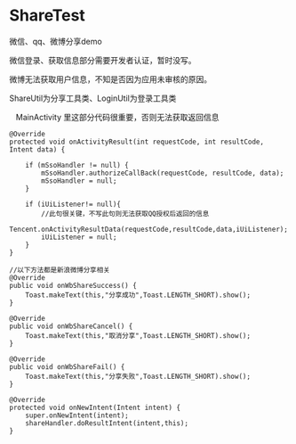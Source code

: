 # ShareTest
微信、qq、微博分享demo

微信登录、获取信息部分需要开发者认证，暂时没写。

微博无法获取用户信息，不知是否因为应用未审核的原因。

ShareUtil为分享工具类、LoginUtil为登录工具类

  
MainActivity 里这部分代码很重要，否则无法获取返回信息
 
 
    @Override
    protected void onActivityResult(int requestCode, int resultCode, Intent data) {
    
        if (mSsoHandler != null) {
            mSsoHandler.authorizeCallBack(requestCode, resultCode, data);
            mSsoHandler = null;
        }
        
        if (iUiListener!= null){
            //此句很关键，不写此句则无法获取QQ授权后返回的信息
            Tencent.onActivityResultData(requestCode,resultCode,data,iUiListener);
            iUiListener = null;
        }
    }

    //以下方法都是新浪微博分享相关
    @Override
    public void onWbShareSuccess() {
        Toast.makeText(this,"分享成功",Toast.LENGTH_SHORT).show();
    }

    @Override
    public void onWbShareCancel() {
        Toast.makeText(this,"取消分享",Toast.LENGTH_SHORT).show();
    }

    @Override
    public void onWbShareFail() {
        Toast.makeText(this,"分享失败",Toast.LENGTH_SHORT).show();
    }

    @Override
    protected void onNewIntent(Intent intent) {
        super.onNewIntent(intent);
        shareHandler.doResultIntent(intent,this);
    }
